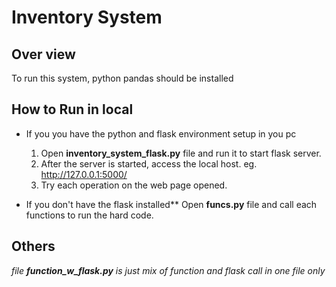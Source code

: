 # Inventory System

## Over view
To run this system, python pandas should be installed

## How to Run in local
* If you you have the python and flask environment setup in you pc
  1. Open **inventory_system_flask.py** file and run it to start flask server.
  1. After the server is started, access the local host. eg. http://127.0.0.1:5000/
  1. Try each operation on the web page opened.

* If you don't have the flask installed**
  Open **funcs.py** file and call each functions to run the hard code.

## Others
_file **function_w_flask.py** is just mix of function and flask call in one file only_
